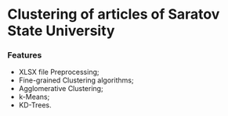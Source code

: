 # Clustering of articles of Saratov State University

### Features

- XLSX file Preprocessing;
- Fine-grained Clustering algorithms;
- Agglomerative Clustering;
- k-Means;
- KD-Trees.

